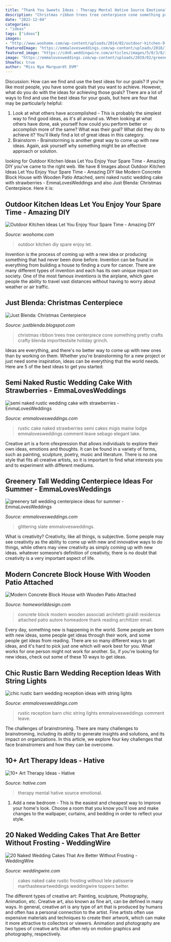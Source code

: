 ```yaml
---
title: "Thank You Sweets Ideas : Therapy Mental Hative Source Emotional"
description: "Christmas ribbon trees tree centerpiece cone something pretty crafts crafty blenda importtestsite holiday grinch"
date: "2022-12-04"
categories:
- "ideas"
tags: ["ideas"]
images:
- "http://www.woohome.com/wp-content/uploads/2014/02/outdoor-kitchen-9.jpg"
featuredImage: "https://emmalovesweddings.com/wp-content/uploads/2018/11/chic-rustic-barn-wedding-reception-ideas-with-string-lights.jpg"
featured_image: "https://cdn0.weddingwire.com/articles/images/5/0/3/8/img_8305/20-lele-patisserie-naked-wedding-cake.jpg"
image: "https://emmalovesweddings.com/wp-content/uploads/2019/02/greenery-tall-wedding-centerpiece-ideas-for-summer-560x845.jpg"
ShowToc: true
author: "Miss Nya Marquardt DVM"
---
```



Discussion: How can we find and use the best ideas for our goals?
If you're like most people, you have some goals that you want to achieve. However, what do you do with the ideas for achieving those goals? 
There are a lot of ways to find and use the best ideas for your goals, but here are four that may be particularly helpful: 

1) Look at what others have accomplished - This is probably the simplest way to find good ideas, as it's all around us. When looking at what others have done, ask yourself how could you perform better or accomplish more of the same? What was their goal? What did they do to achieve it? You'll likely find a lot of great ideas in this category. 
2) Brainstorm - Brainstorming is another great way to come up with new ideas. Again, ask yourself why something might be an effective approach or solution.

	

		
looking for Outdoor Kitchen Ideas Let You Enjoy Your Spare Time - Amazing DIY you've came to the right web. We have 8 Images about Outdoor Kitchen Ideas Let You Enjoy Your Spare Time - Amazing DIY like Modern Concrete Block House with Wooden Patio Attached, semi naked rustic wedding cake with strawberries - EmmaLovesWeddings and also Just Blenda: Christmas Centerpiece. Here it is:
		
    
## Outdoor Kitchen Ideas Let You Enjoy Your Spare Time - Amazing DIY

<img loading=lazy src="http://www.woohome.com/wp-content/uploads/2014/02/outdoor-kitchen-9.jpg" onerror="this.onerror=null;this.src='https://tse1.mm.bing.net/th?id=OIP.tFdWilu2fD_osa0H4TcVvQHaHa&amp;pid=15.1';" alt="Outdoor Kitchen Ideas Let You Enjoy Your Spare Time - Amazing DIY">

_Source: woohome.com_

>outdoor kitchen diy spare enjoy let. 

	

Invention is the process of coming up with a new idea or producing something that had never been done before. Invention can be found in everything from building a house to finding a cure for cancer. There are many different types of invention and each has its own unique impact on society. One of the most famous inventions is the airplane, which gave people the ability to travel vast distances without having to worry about weather or air traffic.

    
## Just Blenda: Christmas Centerpiece

<img loading=lazy src="http://4.bp.blogspot.com/_a_4A5HeYiTs/TRTw5-yQ8JI/AAAAAAAAHMk/QpFkAvA_8O4/s1600/DSC02891.JPG" onerror="this.onerror=null;this.src='https://tse1.mm.bing.net/th?id=OIP.4Q5t5pnF0FqmCiSPVw0o6gHaJ4&amp;pid=15.1';" alt="Just Blenda: Christmas Centerpiece">

_Source: justblenda.blogspot.com_

>christmas ribbon trees tree centerpiece cone something pretty crafts crafty blenda importtestsite holiday grinch. 

	

Ideas are everything, and there's no better way to come up with new ones than by working on them. Whether you're brainstorming for a new project or just need some inspiration, ideas can be everything that the world needs. Here are 5 of the best ideas to get you started: 

    
## Semi Naked Rustic Wedding Cake With Strawberries - EmmaLovesWeddings

<img loading=lazy src="https://emmalovesweddings.com/wp-content/uploads/2019/06/semi-naked-rustic-wedding-cake-with-strawberries.jpg" onerror="this.onerror=null;this.src='https://tse3.mm.bing.net/th?id=OIP.cwjHlZRSxZ_a3q3Gaz6JMQHaLH&amp;pid=15.1';" alt="semi naked rustic wedding cake with strawberries - EmmaLovesWeddings">

_Source: emmalovesweddings.com_

>rustic cake naked strawberries semi cakes migis maine lodge emmalovesweddings comment leave sebago elegant lake. 

	

Creative art is a form ofexpression that allows individuals to explore their own ideas, emotions and thoughts. It can be found in a variety of forms, such as painting, sculpture, poetry, music and literature. There is no one style that fits all creative artists, so it is important to find what interests you and to experiment with different mediums.

    
## Greenery Tall Wedding Centerpiece Ideas For Summer - EmmaLovesWeddings

<img loading=lazy src="https://emmalovesweddings.com/wp-content/uploads/2019/02/greenery-tall-wedding-centerpiece-ideas-for-summer-560x845.jpg" onerror="this.onerror=null;this.src='https://tse1.mm.bing.net/th?id=OIP._Ju6EiLOf3o7Y-EssmsEwgHaLL&amp;pid=15.1';" alt="greenery tall wedding centerpiece ideas for summer - EmmaLovesWeddings">

_Source: emmalovesweddings.com_

>glittering slate emmalovesweddings. 

	

What is creativity?
Creativity, like all things, is subjective. Some people may see creativity as the ability to come up with new and innovative ways to do things, while others may view creativity as simply coming up with new ideas. whatever someone’s definition of creativity, there is no doubt that creativity is a very important aspect of life.

    
## Modern Concrete Block House With Wooden Patio Attached

<img loading=lazy src="http://homeworlddesign.com/wp-content/uploads/2016/06/Modern-Concrete-Block-House-with-Wooden-Patio-Attached-12.jpg" onerror="this.onerror=null;this.src='https://tse2.mm.bing.net/th?id=OIP.OSeG_t4KZ_-0m9zysD_8TQHaLH&amp;pid=15.1';" alt="Modern Concrete Block House with Wooden Patio Attached">

_Source: homeworlddesign.com_

>concrete block modern wooden associati architetti giraldi residenza attached patio autore homeadore thank reading architizer email. 

	

Every day, something new is happening in the world. Some people are born with new ideas, some people get ideas through their work, and some people get ideas from reading. There are so many different ways to get ideas, and it's hard to pick just one which will work best for you. What works for one person might not work for another. So, if you're looking for new ideas, check out some of these 10 ways to get ideas.

    
## Chic Rustic Barn Wedding Reception Ideas With String Lights

<img loading=lazy src="https://emmalovesweddings.com/wp-content/uploads/2018/11/chic-rustic-barn-wedding-reception-ideas-with-string-lights.jpg" onerror="this.onerror=null;this.src='https://tse4.mm.bing.net/th?id=OIP.fPt5doOLK124ifs-8oO96AHaLH&amp;pid=15.1';" alt="chic rustic barn wedding reception ideas with string lights">

_Source: emmalovesweddings.com_

>rustic reception barn chic string lights emmalovesweddings comment leave. 

	

The challenges of brainstroming.
There are many challenges to brainstroming, including its ability to generate insights and solutions, and its impact on organizations. In this article, we explore four key challenges that face brainstromers and how they can be overcome.

    
## 10+ Art Therapy Ideas - Hative

<img loading=lazy src="https://hative.com/wp-content/uploads/2014/05/art-therapy-ideas/12-art-therapy-ideas.jpg" onerror="this.onerror=null;this.src='https://tse4.mm.bing.net/th?id=OIP.7hIxjGXegd7aaFnlzaj2qAAAAA&amp;pid=15.1';" alt="10+ Art Therapy Ideas - Hative">

_Source: hative.com_

>therapy mental hative source emotional. 

	

1. Add a new bedroom - This is the easiest and cheapest way to improve your home's look. Choose a room that you know you'll love and make changes to the wallpaper, curtains, and bedding in order to reflect your style.

    
## 20 Naked Wedding Cakes That Are Better Without Frosting - WeddingWire

<img loading=lazy src="https://cdn0.weddingwire.com/articles/images/5/0/3/8/img_8305/20-lele-patisserie-naked-wedding-cake.jpg" onerror="this.onerror=null;this.src='https://tse2.mm.bing.net/th?id=OIP.tBG0MQi8TXPxHrgCIs9OXAHaLH&amp;pid=15.1';" alt="20 Naked Wedding Cakes That Are Better Without Frosting - WeddingWire">

_Source: weddingwire.com_

>cakes naked cake rustic frosting without lele patisserie marthastewartweddings weddingwire toppers better. 

	

The different types of creative art: Painting, sculpture, Photography, Animation, etc.
Creative art, also known as fine art, can be defined in many ways. In general, creative art is any type of art that is produced by humans and often has a personal connection to the artist. Fine artists often use expensive materials and techniques to create their artwork, which can make it more attractive to collectors or viewers. Animation and photography are two types of creative arts that often rely on motion graphics and photography, respectively.

